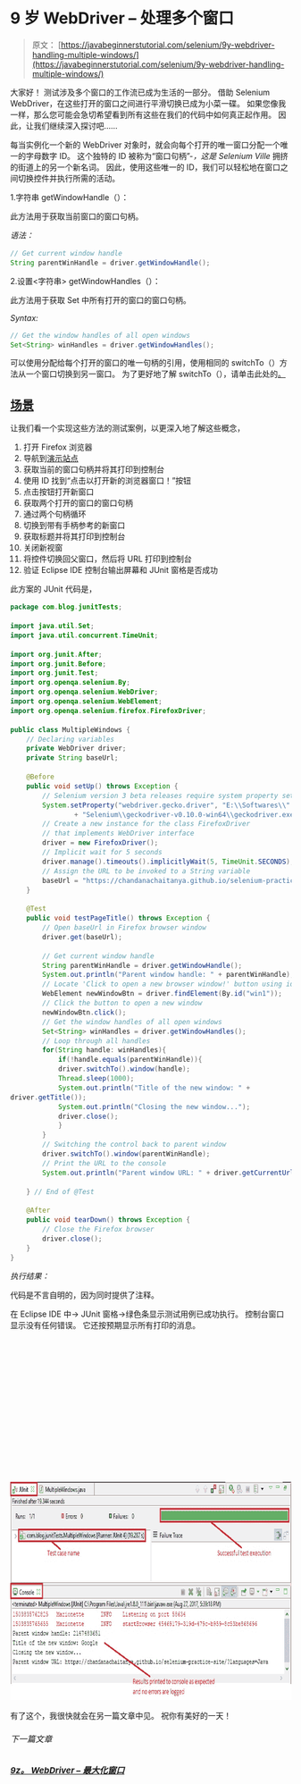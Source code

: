 # 9 岁 WebDriver – 处理多个窗口

> 原文： [https://javabeginnerstutorial.com/selenium/9y-webdriver-handling-multiple-windows/](https://javabeginnerstutorial.com/selenium/9y-webdriver-handling-multiple-windows/)

大家好！ 测试涉及多个窗口的工作流已成为生活的一部分。 借助 Selenium WebDriver，在这些打开的窗口之间进行平滑切换已成为小菜一碟。 如果您像我一样，那么您可能会急切希望看到所有这些在我们的代码中如何真正起作用。 因此，让我们继续深入探讨吧……

每当实例化一个新的 WebDriver 对象时，就会向每个打开的唯一窗口分配一个唯一的字母数字 ID。 这个独特的 ID 被称为“窗口句柄”-*，这是 Selenium Ville* 拥挤的街道上的另一个新名词。 因此，使用这些唯一的 ID，我们可以轻松地在窗口之间切换控件并执行所需的活动。

1.字符串 getWindowHandle（）：

此方法用于获取当前窗口的窗口句柄。

*语法：*

```java
// Get current window handle
String parentWinHandle = driver.getWindowHandle();
```

2.设置<字符串> getWindowHandles（）：

此方法用于获取 Set 中所有打开的窗口的窗口句柄。

*Syntax:*

```java
// Get the window handles of all open windows
Set<String> winHandles = driver.getWindowHandles();
```

可以使用分配给每个打开的窗口的唯一句柄的引用，使用相同的 switchTo（）方法从一个窗口切换到另一窗口。 为了更好地了解 switchTo（），请单击此处的[。](https://javabeginnerstutorial.com/selenium/9x-webdriver-handling-alerts-popup-box/)

## **<u>场景</u>**

让我们看一个实现这些方法的测试案例，以更深入地了解这些概念，

1.  打开 Firefox 浏览器
2.  导航到[演示站点](https://chandanachaitanya.github.io/selenium-practice-site/)
3.  获取当前的窗口句柄并将其打印到控制台
4.  使用 ID 找到“点击以打开新的浏览器窗口！”按钮
5.  点击按钮打开新窗口
6.  获取两个打开的窗口的窗口句柄
7.  通过两个句柄循环
8.  切换到带有手柄参考的新窗口
9.  获取标题并将其打印到控制台
10.  关闭新视窗
11.  将控件切换回父窗口，然后将 URL 打印到控制台
12.  验证 Eclipse IDE 控制台输出屏幕和 JUnit 窗格是否成功

此方案的 JUnit 代码是，

```java
package com.blog.junitTests;

import java.util.Set;
import java.util.concurrent.TimeUnit;

import org.junit.After;
import org.junit.Before;
import org.junit.Test;
import org.openqa.selenium.By;
import org.openqa.selenium.WebDriver;
import org.openqa.selenium.WebElement;
import org.openqa.selenium.firefox.FirefoxDriver;

public class MultipleWindows {
    // Declaring variables
    private WebDriver driver;
    private String baseUrl;

    @Before
    public void setUp() throws Exception {
        // Selenium version 3 beta releases require system property set up
        System.setProperty("webdriver.gecko.driver", "E:\\Softwares\\"
                + "Selenium\\geckodriver-v0.10.0-win64\\geckodriver.exe");
        // Create a new instance for the class FirefoxDriver
        // that implements WebDriver interface
        driver = new FirefoxDriver();
        // Implicit wait for 5 seconds
        driver.manage().timeouts().implicitlyWait(5, TimeUnit.SECONDS);
        // Assign the URL to be invoked to a String variable
        baseUrl = "https://chandanachaitanya.github.io/selenium-practice-site/";
    }

    @Test
    public void testPageTitle() throws Exception {
        // Open baseUrl in Firefox browser window
        driver.get(baseUrl);

        // Get current window handle
        String parentWinHandle = driver.getWindowHandle();
        System.out.println("Parent window handle: " + parentWinHandle);
        // Locate 'Click to open a new browser window!' button using id
        WebElement newWindowBtn = driver.findElement(By.id("win1"));
        // Click the button to open a new window
        newWindowBtn.click();
        // Get the window handles of all open windows
        Set<String> winHandles = driver.getWindowHandles();
        // Loop through all handles
        for(String handle: winHandles){
            if(!handle.equals(parentWinHandle)){
            driver.switchTo().window(handle);
            Thread.sleep(1000);
            System.out.println("Title of the new window: " +
driver.getTitle());
            System.out.println("Closing the new window...");
            driver.close();
            }
        }
        // Switching the control back to parent window
        driver.switchTo().window(parentWinHandle);
        // Print the URL to the console
        System.out.println("Parent window URL: " + driver.getCurrentUrl());

    } // End of @Test

    @After
    public void tearDown() throws Exception {
        // Close the Firefox browser
        driver.close();
    }
}
```

*执行结果：*

代码是不言自明的，因为同时提供了注释。

在 Eclipse IDE 中-> JUnit 窗格->绿色条显示测试用例已成功执行。 控制台窗口显示没有任何错误。 它还按预期显示所有打印的消息。

![multiple windows eclipse output](data:image/svg+xml,%3Csvg%20xmlns='http://www.w3.org/2000/svg'%20viewBox='0%200%20819%20391'%3E%3C/svg%3E)

<noscript><img alt="multiple windows eclipse output" class="alignnone size-full wp-image-12533" height="391" src="img/bbdef2f2920307b3b20ab96a9a969b78.png" width="819"/><p>有了这个，我很快就会在另一篇文章中见。 祝你有美好的一天！</p><div class="sticky-nav" style="font-size: 15px;"><div class="sticky-nav-image"></div><div class="sticky-nav-holder"><div class="sticky-nav_item"><h6 class="heading-sm">下一篇文章</h6></div><h5 class="sticky-nav_heading " style="font-size: 15px;"><a href="https://javabeginnerstutorial.com/selenium/9z-webdriver-window-maximize/" title="9z. WebDriver – Window maximize"> 9z。 WebDriver – 最大化窗口</a></h5></div></div> </body> </html></noscript>